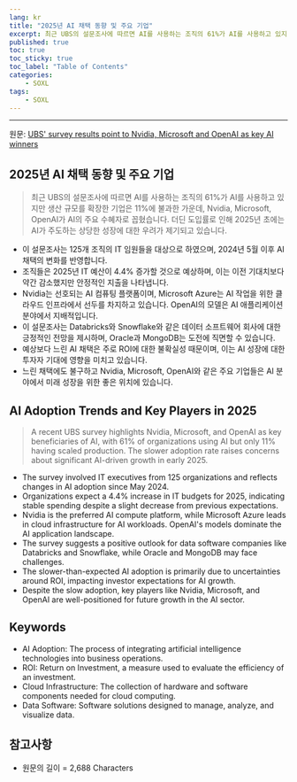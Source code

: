 ```yaml
---
lang: kr
title: "2025년 AI 채택 동향 및 주요 기업"
excerpt: 최근 UBS의 설문조사에 따르면 AI를 사용하는 조직의 61%가 AI를 사용하고 있지만 생산 규모를 확장한 기업은 11%에 불과한 가운데, Nvidia, Microsoft, OpenAI가 AI의 주요 수혜자로 꼽혔습니다. 더딘 도입률로 인해 2025년 초에는 AI가 주도하는 상당한 성장에 대한 우려가 제기되고 있습니다.
published: true
toc: true
toc_sticky: true
toc_label: "Table of Contents"
categories:
    - SOXL
tags:
    - SOXL
---
```


---

  원문: [UBS' survey results point to Nvidia, Microsoft and OpenAI as key AI winners](https://www.investing.com/news/stock-market-news/ubs-survey-results-point-to-nvidia-microsoft-and-openai-as-key-ai-winners-3803149)

## 2025년 AI 채택 동향 및 주요 기업

> 최근 UBS의 설문조사에 따르면 AI를 사용하는 조직의 61%가 AI를 사용하고 있지만 생산 규모를 확장한 기업은 11%에 불과한 가운데, Nvidia, Microsoft, OpenAI가 AI의 주요 수혜자로 꼽혔습니다. 더딘 도입률로 인해 2025년 초에는 AI가 주도하는 상당한 성장에 대한 우려가 제기되고 있습니다.


- 이 설문조사는 125개 조직의 IT 임원들을 대상으로 하였으며, 2024년 5월 이후 AI 채택의 변화를 반영합니다.
- 조직들은 2025년 IT 예산이 4.4% 증가할 것으로 예상하며, 이는 이전 기대치보다 약간 감소했지만 안정적인 지출을 나타냅니다.
- Nvidia는 선호되는 AI 컴퓨팅 플랫폼이며, Microsoft Azure는 AI 작업을 위한 클라우드 인프라에서 선두를 차지하고 있습니다. OpenAI의 모델은 AI 애플리케이션 분야에서 지배적입니다.
- 이 설문조사는 Databricks와 Snowflake와 같은 데이터 소프트웨어 회사에 대한 긍정적인 전망을 제시하며, Oracle과 MongoDB는 도전에 직면할 수 있습니다.
- 예상보다 느린 AI 채택은 주로 ROI에 대한 불확실성 때문이며, 이는 AI 성장에 대한 투자자 기대에 영향을 미치고 있습니다.
- 느린 채택에도 불구하고 Nvidia, Microsoft, OpenAI와 같은 주요 기업들은 AI 분야에서 미래 성장을 위한 좋은 위치에 있습니다.

## AI Adoption Trends and Key Players in 2025

> A recent UBS survey highlights Nvidia, Microsoft, and OpenAI as key beneficiaries of AI, with 61% of organizations using AI but only 11% having scaled production. The slower adoption rate raises concerns about significant AI-driven growth in early 2025.


- The survey involved IT executives from 125 organizations and reflects changes in AI adoption since May 2024.
- Organizations expect a 4.4% increase in IT budgets for 2025, indicating stable spending despite a slight decrease from previous expectations.
- Nvidia is the preferred AI compute platform, while Microsoft Azure leads in cloud infrastructure for AI workloads. OpenAI's models dominate the AI application landscape.
- The survey suggests a positive outlook for data software companies like Databricks and Snowflake, while Oracle and MongoDB may face challenges.
- The slower-than-expected AI adoption is primarily due to uncertainties around ROI, impacting investor expectations for AI growth.
- Despite the slow adoption, key players like Nvidia, Microsoft, and OpenAI are well-positioned for future growth in the AI sector.

## Keywords

- AI Adoption: The process of integrating artificial intelligence technologies into business operations.
- ROI: Return on Investment, a measure used to evaluate the efficiency of an investment.
- Cloud Infrastructure: The collection of hardware and software components needed for cloud computing.
- Data Software: Software solutions designed to manage, analyze, and visualize data.

## 참고사항

- 원문의 길이 = 2,688 Characters

